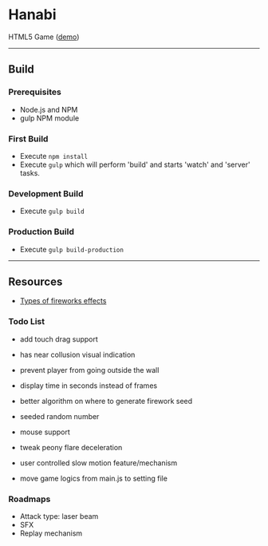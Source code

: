 
# Hanabi
HTML5 Game ([demo](http://rockacola.github.io/hanabi))

---

## Build

### Prerequisites
* Node.js and NPM
* gulp NPM module

### First Build
* Execute `npm install`
* Execute `gulp` which will perform 'build' and starts 'watch' and 'server' tasks.

### Development Build
* Execute `gulp build`

### Production Build
* Execute `gulp build-production`

---

## Resources
* [Types of fireworks effects](http://www.fireworks.com/fireworks-university/fireworks-glossary/)

### Todo List

* add touch drag support
* has near collusion visual indication
* prevent player from going outside the wall

* display time in seconds instead of frames
* better algorithm on where to generate firework seed
* seeded random number

* mouse support
* tweak peony flare deceleration
* user controlled slow motion feature/mechanism
* move game logics from main.js to setting file

### Roadmaps
* Attack type: laser beam
* SFX
* Replay mechanism
